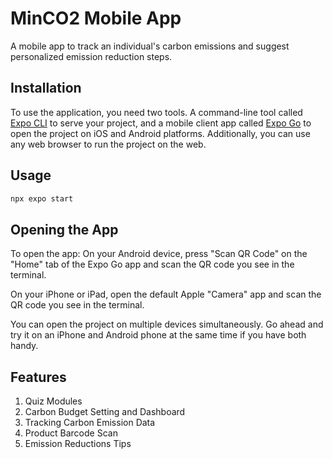 # MinCO2 Mobile App

A mobile app to track an individual's carbon emissions and suggest personalized emission reduction steps.

## Installation

To use the application, you need two tools. A command-line tool called [Expo CLI](https://docs.expo.dev/get-started/installation/#1-expo-cli) to serve your project, and a mobile client app called [Expo Go](https://docs.expo.dev/get-started/installation/#2-expo-go-app-for-ios-and) to open the project on iOS and Android platforms. Additionally, you can use any web browser to run the project on the web.


## Usage

```python
npx expo start
```

## Opening the App
To open the app:
On your Android device, press "Scan QR Code" on the "Home" tab of the Expo Go app and scan the QR code you see in the terminal.

On your iPhone or iPad, open the default Apple "Camera" app and scan the QR code you see in the terminal.

You can open the project on multiple devices simultaneously. Go ahead and try it on an iPhone and Android phone at the same time if you have both handy.

## Features
1. Quiz Modules
2. Carbon Budget Setting and Dashboard
3. Tracking Carbon Emission Data
4. Product Barcode Scan 
5. Emission Reductions Tips
